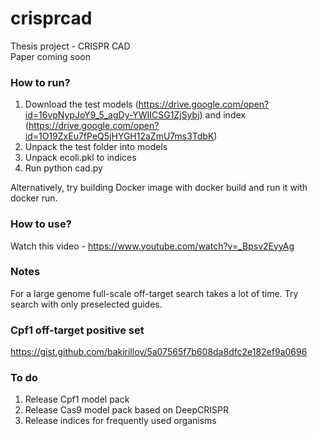 # crisprcad
Thesis project - CRISPR CAD   
Paper coming soon   

### How to run?

1. Download the test models (https://drive.google.com/open?id=16vpNypJoY9_5_agDy-YWIICSG1ZjSybj) and index (https://drive.google.com/open?id=1O19ZxEu7fPeQ5jHYGH12aZmU7ms3TdbK)
2. Unpack the test folder into models
3. Unpack ecoli.pkl to indices
4. Run python cad.py   

Alternatively, try building Docker image with docker build and run it with docker run.

### How to use?
Watch this video - https://www.youtube.com/watch?v=_Bpsv2EyyAg

### Notes
For a large genome full-scale off-target search takes a lot of time. Try search with only preselected guides.

### Cpf1 off-target positive set
https://gist.github.com/bakirillov/5a07565f7b608da8dfc2e182ef9a0696

### To do
1. Release Cpf1 model pack
2. Release Cas9 model pack based on DeepCRISPR
3. Release indices for frequently used organisms

